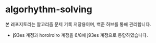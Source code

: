 # algorhythm-solving

본 레포지토리는 알고리즘 문제 기록 저장용이며, 백준 허브를 통해 관리합니다.
- j93es 계정과 horolrolro 계정을 6/8에 j93es 계정으로 통합하였습니다.
